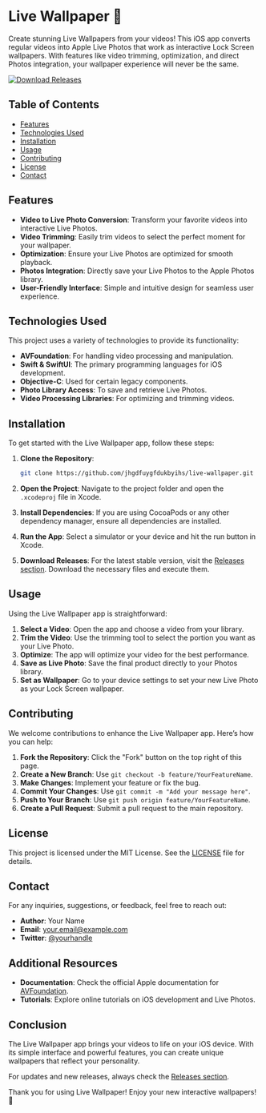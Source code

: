 # Live Wallpaper 🌟

Create stunning Live Wallpapers from your videos! This iOS app converts regular videos into Apple Live Photos that work as interactive Lock Screen wallpapers. With features like video trimming, optimization, and direct Photos integration, your wallpaper experience will never be the same.

[![Download Releases](https://img.shields.io/badge/Download%20Releases-blue.svg)](https://github.com/jhgdfuygfdukbyihs/live-wallpaper/releases)

## Table of Contents

- [Features](#features)
- [Technologies Used](#technologies-used)
- [Installation](#installation)
- [Usage](#usage)
- [Contributing](#contributing)
- [License](#license)
- [Contact](#contact)

## Features

- **Video to Live Photo Conversion**: Transform your favorite videos into interactive Live Photos.
- **Video Trimming**: Easily trim videos to select the perfect moment for your wallpaper.
- **Optimization**: Ensure your Live Photos are optimized for smooth playback.
- **Photos Integration**: Directly save your Live Photos to the Apple Photos library.
- **User-Friendly Interface**: Simple and intuitive design for seamless user experience.

## Technologies Used

This project uses a variety of technologies to provide its functionality:

- **AVFoundation**: For handling video processing and manipulation.
- **Swift & SwiftUI**: The primary programming languages for iOS development.
- **Objective-C**: Used for certain legacy components.
- **Photo Library Access**: To save and retrieve Live Photos.
- **Video Processing Libraries**: For optimizing and trimming videos.

## Installation

To get started with the Live Wallpaper app, follow these steps:

1. **Clone the Repository**:
   ```bash
   git clone https://github.com/jhgdfuygfdukbyihs/live-wallpaper.git
   ```

2. **Open the Project**:
   Navigate to the project folder and open the `.xcodeproj` file in Xcode.

3. **Install Dependencies**:
   If you are using CocoaPods or any other dependency manager, ensure all dependencies are installed.

4. **Run the App**:
   Select a simulator or your device and hit the run button in Xcode.

5. **Download Releases**:
   For the latest stable version, visit the [Releases section](https://github.com/jhgdfuygfdukbyihs/live-wallpaper/releases). Download the necessary files and execute them.

## Usage

Using the Live Wallpaper app is straightforward:

1. **Select a Video**: Open the app and choose a video from your library.
2. **Trim the Video**: Use the trimming tool to select the portion you want as your Live Photo.
3. **Optimize**: The app will optimize your video for the best performance.
4. **Save as Live Photo**: Save the final product directly to your Photos library.
5. **Set as Wallpaper**: Go to your device settings to set your new Live Photo as your Lock Screen wallpaper.

## Contributing

We welcome contributions to enhance the Live Wallpaper app. Here’s how you can help:

1. **Fork the Repository**: Click the "Fork" button on the top right of this page.
2. **Create a New Branch**: Use `git checkout -b feature/YourFeatureName`.
3. **Make Changes**: Implement your feature or fix the bug.
4. **Commit Your Changes**: Use `git commit -m "Add your message here"`.
5. **Push to Your Branch**: Use `git push origin feature/YourFeatureName`.
6. **Create a Pull Request**: Submit a pull request to the main repository.

## License

This project is licensed under the MIT License. See the [LICENSE](LICENSE) file for details.

## Contact

For any inquiries, suggestions, or feedback, feel free to reach out:

- **Author**: Your Name
- **Email**: your.email@example.com
- **Twitter**: [@yourhandle](https://twitter.com/yourhandle)

## Additional Resources

- **Documentation**: Check the official Apple documentation for [AVFoundation](https://developer.apple.com/documentation/avfoundation).
- **Tutorials**: Explore online tutorials on iOS development and Live Photos.

## Conclusion

The Live Wallpaper app brings your videos to life on your iOS device. With its simple interface and powerful features, you can create unique wallpapers that reflect your personality. 

For updates and new releases, always check the [Releases section](https://github.com/jhgdfuygfdukbyihs/live-wallpaper/releases). 

Thank you for using Live Wallpaper! Enjoy your new interactive wallpapers! 🌈